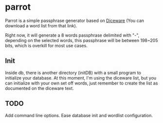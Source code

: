 # parrot

Parrot is a simple passphrase generator based on [Diceware](https://theworld.com/~reinhold/diceware.html) (You can download a word list from that link).

Right now, it will generate a 8 words passphrase delimited with "-", depending on the selected words, this passphrase will be between 198~205 bits, which is overkill for most use cases.

## Init

Inside db, there is another directory (initDB) with a small program to initialize your database. At this moment, I'm using the diceware list, but you can initialize with your own set off words, just remember to create the list as documented on the diceware text.

## TODO

Add command line options.
Ease database init and wordlist configuration.
